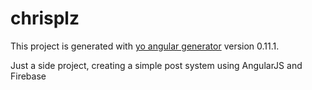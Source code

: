 # chrisplz

This project is generated with [yo angular generator](https://github.com/yeoman/generator-angular)
version 0.11.1.

Just a side project, creating a simple post system using AngularJS and Firebase